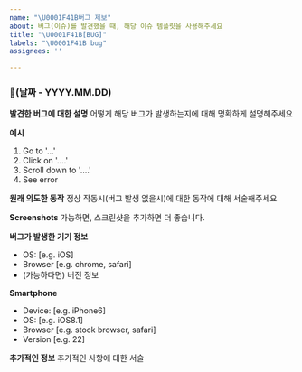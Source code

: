 ```yaml
---
name: "\U0001F41B버그 제보"
about: 버그(이슈)를 발견했을 때, 해당 이슈 템플릿을 사용해주세요
title: "\U0001F41B[BUG]"
labels: "\U0001F41B bug"
assignees: ''

---
```


### 📅(날짜 - YYYY.MM.DD)

**발견한 버그에 대한 설명**
어떻게 해당 버그가 발생하는지에 대해 명확하게 설명해주세요

**예시**

1. Go to '...'
2. Click on '....'
3. Scroll down to '....'
4. See error

**원래 의도한 동작**
정상 작동시(버그 발생 없을시)에 대한 동작에 대해 서술해주세요

**Screenshots**
가능하면, 스크린샷을 추가하면 더 좋습니다.

**버그가 발생한 기기 정보**

- OS: [e.g. iOS]
- Browser [e.g. chrome, safari]
- (가능하다면) 버전 정보

**Smartphone**

- Device: [e.g. iPhone6]
- OS: [e.g. iOS8.1]
- Browser [e.g. stock browser, safari]
- Version [e.g. 22]

**추가적인 정보**
추가적인 사항에 대한 서술